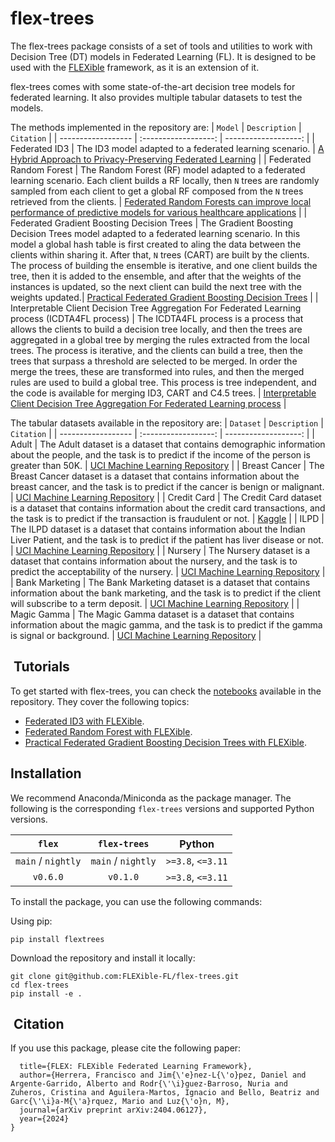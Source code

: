# flex-trees

The flex-trees package consists of a set of tools and utilities to work with Decision Tree (DT) models in Federated Learning (FL). It is designed to be used with the [FLEXible](https://github.com/FLEXible-FL/FLEXible/) framework, as it is an extension of it.

flex-trees comes with some state-of-the-art decision tree models for federated learning. It also provides multiple tabular datasets to test the models.

The methods implemented in the repository are:
| `Model`            | `Description`      | `Citation`              |
| ------------------ | :------------------: | -------------------: |
| Federated ID3 | The ID3 model adapted to a federated learning scenario. | [A Hybrid Approach to Privacy-Preserving Federated Learning](https://arxiv.org/pdf/1812.03224.pdf) |
| Federated Random Forest | The Random Forest (RF) model adapted to a federated learning scenario. Each client builds a RF locally, then `N` trees are randomly sampled from each client to get a global RF composed from the `N` trees retrieved from the clients. | [Federated Random Forests can improve local performance of predictive models for various healthcare applications](https://pubmed.ncbi.nlm.nih.gov/35139148/) |
| Federated Gradient Boosting Decision Trees | The Gradient Boosting Decision Trees model adapted to a federated learning scenario. In this model a global hash table is first created to aling the data between the clients within sharing it. After that, `N` trees (CART) are built by the clients. The process of building the ensemble is iterative, and one client builds the tree, then it is added to the ensemble, and after that the weights of the instances is updated, so the next client can build the next tree with the weights updated.| [Practical Federated Gradient Boosting Decision Trees](https://arxiv.org/abs/1911.04206) |
| Interpretable Client Decision Tree Aggregation For Federated Learning process (ICDTA4FL process) | The ICDTA4FL process is a process that allows the clients to build a decision tree locally, and then the trees are aggregated in a global tree by merging the rules extracted from the local trees. The process is iterative, and the clients can build a tree, then the trees that surpass a threshold are selected to be merged. In order the merge the trees, these are transformed into rules, and then the merged rules are used to build a global tree. This process is tree independent, and the code is available for merging ID3, CART and C4.5 trees. | [Interpretable Client Decision Tree Aggregation For Federated Learning process](https://arxiv.org/pdf/2404.02510) |

The tabular datasets available in the repository are:
| `Dataset`            | `Description`      | `Citation`              |
| ------------------ | :------------------: | -------------------: |
| Adult | The Adult dataset is a dataset that contains demographic information about the people, and the task is to predict if the income of the person is greater than 50K. | [UCI Machine Learning Repository](https://archive.ics.uci.edu/ml/datasets/adult) |
| Breast Cancer | The Breast Cancer dataset is a dataset that contains information about the breast cancer, and the task is to predict if the cancer is benign or malignant. | [UCI Machine Learning Repository](https://archive.ics.uci.edu/ml/datasets/Breast+Cancer+Wisconsin+%28Diagnostic%29) |
| Credit Card | The Credit Card dataset is a dataset that contains information about the credit card transactions, and the task is to predict if the transaction is fraudulent or not. | [Kaggle](https://www.kaggle.com/mlg-ulb/creditcardfraud) |
| ILPD | The ILPD dataset is a dataset that contains information about the Indian Liver Patient, and the task is to predict if the patient has liver disease or not. | [UCI Machine Learning Repository](https://archive.ics.uci.edu/ml/datasets/ILPD+%28Indian+Liver+Patient+Dataset%29) |
| Nursery | The Nursery dataset is a dataset that contains information about the nursery, and the task is to predict the acceptability of the nursery. | [UCI Machine Learning Repository](https://archive.ics.uci.edu/ml/datasets/nursery) |
| Bank Marketing | The Bank Marketing dataset is a dataset that contains information about the bank marketing, and the task is to predict if the client will subscribe to a term deposit. | [UCI Machine Learning Repository](https://archive.ics.uci.edu/ml/datasets/bank+marketing) |
| Magic Gamma | The Magic Gamma dataset is a dataset that contains information about the magic gamma, and the task is to predict if the gamma is signal or background. | [UCI Machine Learning Repository](https://archive.ics.uci.edu/ml/datasets/magic+gamma+telescope) |

##  Tutorials

To get started with flex-trees, you can check the [notebooks](https://github.com/FLEXible-FL/flex-trees/tree/main/notebooks) available in the repository. They cover the following topics:

- [Federated ID3 with FLEXible](https://github.com/FLEXible-FL/flex-trees/blob/main/notebooks/Federated%20Random%20Forest%20with%20FLEX.ipynb).
- [Federated Random Forest with FLEXible](https://github.com/FLEXible-FL/flex-nlp/blob/main/notebooks/Federated%20QA%20with%20Hugginface%20using%20FLEXIBLE.ipynb).
- [Practical Federated Gradient Boosting Decision Trees with FLEXible](https://github.com/FLEXible-FL/flex-trees/blob/main/notebooks/Federated%20Gradient%20Boosting%20Decision%20Trees%20with%20FLEX.ipynb).

## Installation

We recommend Anaconda/Miniconda as the package manager. The following is the corresponding `flex-trees` versions and supported Python versions.

| `flex`            | `flex-trees`      | Python              |
| :------------------: | :------------------: | :-------------------: |
| `main` / `nightly` | `main` / `nightly` | `>=3.8`, `<=3.11`   |
| `v0.6.0`           | `v0.1.0`           | `>=3.8`, `<=3.11`    |

To install the package, you can use the following commands:

Using pip:
```
pip install flextrees
```

Download the repository and install it locally:
```
git clone git@github.com:FLEXible-FL/flex-trees.git
cd flex-trees
pip install -e .
```


##  Citation

If you use this package, please cite the following paper:

``` @article{herrera2024flex,
  title={FLEX: FLEXible Federated Learning Framework},
  author={Herrera, Francisco and Jim{\'e}nez-L{\'o}pez, Daniel and Argente-Garrido, Alberto and Rodr{\'\i}guez-Barroso, Nuria and Zuheros, Cristina and Aguilera-Martos, Ignacio and Bello, Beatriz and Garc{\'\i}a-M{\'a}rquez, Mario and Luz{\'o}n, M},
  journal={arXiv preprint arXiv:2404.06127},
  year={2024}
} 
```
